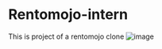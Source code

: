 # Rentomojo-intern
This is project of a rentomojo clone 
![image](https://user-images.githubusercontent.com/84238296/125103312-d92cc300-e0f9-11eb-8a36-da8a9ec12eb2.png)
